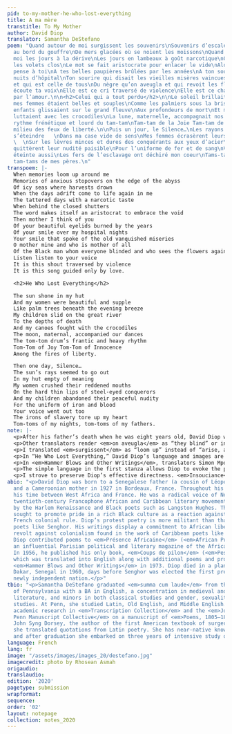 ```yaml
---
pid: to-my-mother-he-who-lost-everything
title: A ma mère
transtitle: To My Mother
author: David Diop
translator: Samantha DeStefano
poem: "Quand autour de moi surgissent les souvenirs\nSouvenirs d’escales anxieuses
  au bord du gouffre\nDe mers glacées où se noient les moissons\nQuand revivent en
  moi les jours à la dérive\nLes jours en lambeaux à goût narcotique\nOù derrière
  les volets clos\nLe mot se fait aristocrate pour enlacer le vide\nAlors mère je
  pense à toi\nA tes belles paupières brûlées par les années\nA ton sourire sur mes
  nuits d’hôpital\nTon sourire qui disait les vieilles misères vaincues\nO mère mienne
  et qui est celle de tous\nDu nègre qu’on aveugla et qui revoit les fleurs\nÉcoute
  écoute ta voix\nElle est ce cri traversé de violence\nElle est ce chant guidé seul
  par l’amour.\n\n<h2>Celui qui a tout perdu</h2>\n\nLe soleil brillait dans ma case\nEt
  mes femmes étaient belles et souples\nComme les palmiers sous la brise des soirs\nMes
  enfants glissaient sur le grand fleuve\nAux profondeurs de mort\nEt mes pirogues
  luttaient avec les crocodiles\nLa lune, maternelle, accompagnait nos danses\nLe
  rythme frénétique et lourd du tam-tam\nTam-tam de la Joie Tam-tam de l’Insouciance\nAu
  milieu des feux de liberté.\n\nPuis un jour, le Silence…\nLes rayons du soleil semblèrent
  s’éteindre   \nDans ma case vide de sens\nMes femmes écrasèrent leurs bouches rougies
  \  \nSur les lèvres minces et dures des conquérants aux yeux d’acier\nEt mes enfants
  quittèrent leur nudité paisible\nPour l’uniforme de fer et de sang\nVotre voix s’est
  éteinte aussi\nLes fers de l’esclavage ont déchiré mon coeur\nTams-tams de mes nuits,
  tam-tams de mes pères.\n"
transpoem: |-
  When memories loom up around me
  Memories of anxious stopovers on the edge of the abyss
  Of icy seas where harvests drown
  When the days adrift come to life again in me
  The tattered days with a narcotic taste
  When behind the closed shutters
  The word makes itself an aristocrat to embrace the void
  Then mother I think of you
  Of your beautiful eyelids burned by the years
  Of your smile over my hospital nights
  Your smile that spoke of the old vanquished miseries
  O mother mine and who is mother of all
  Of the Black man whom everyone blinded and who sees the flowers again
  Listen listen to your voice
  It is this shout traversed by violence
  It is this song guided only by love.

  <h2>He Who Lost Everything</h2>

  The sun shone in my hut
  And my women were beautiful and supple
  Like palm trees beneath the evening breeze
  My children slid on the great river
  To the depths of death
  And my canoes fought with the crocodiles
  The moon, maternal, accompanied our dances
  The tom-tom drum’s frantic and heavy rhythm
  Tom-Tom of Joy Tom-Tom of Innocence
  Among the fires of liberty.

  Then one day, Silence…
  The sun’s rays seemed to go out
  In my hut empty of meaning
  My women crushed their reddened mouths
  On the hard thin lips of steel-eyed conquerors
  And my children abandoned their peaceful nudity
  For the uniform of iron and blood
  Your voice went out too
  The irons of slavery tore up my heart
  Tom-toms of my nights, tom-toms of my fathers.
note: |-
  <p>After his father’s death when he was eight years old, David Diop was raised by his mother, who often told him positive stories about Africa and taught him pride in Black culture to combat the racism they faced in France. Diop was limited by lifelong leg and lung disabilities that prevented him from completing his medical degree at the University of Montpellier. This poem is about his mother watching over his frequent hospitalizations and personifies Africa as a nurturing mother.</p>
  <p>Other translators render <em>on aveugla</em> as “they blind” or in the passive voice as “is blinded.” However, I literally translated <em>on</em> as “one, everyone” to make it clear that Africans were actively and universally oppressed under French colonial rule. Similarly, I translated “Le mot se fait aristocrate” as “the word makes itself an aristocrat.” Unlike other translators’ “becomes” or “turns,” my literal translation of <em>se fait</em> as “makes itself” more clearly conveys Diop’s proud emphasis on African self-creation and agency.</p>
  <p>I translated <em>surgissent</em> as “loom up” instead of “arise, appear” to create a tense mood in the opening line. I translated <em>cri</em> not as “cry” but as the more forceful, urgent “shout” to complement the previous line’s reference to the violence inflicted on colonized Africans and the violent resistance that Diop endorsed. I literally translated <em>elle est ce</em> as “it is this” instead of others’ “this is the” to equate the mother’s voice, Diop’s poem, and his plan for achieving African independence with a combination of revolt and love for tradition.</p>
  <p>In “He Who Lost Everything,” David Diop’s language and images are simpler than his description of a vibrant, life-giving woman in “To My Mother.” While Diop celebrates African traditions in the latter poem, this antislavery poem mourns their destruction.</p>
  <p>In <em>Hammer Blows and Other Writings</em>, translators Simon Mpondo and Frank Jones call this poem “Loser of Everything.” However, I think that the negative connotation of “loser” makes the anticolonial rebellion and African pride that Diop endorsed seem more difficult to achieve. I translated the title literally as “He Who Lost Everything” to make clear that the speaker’s worth is not defined by his loss and to emphasize the act of oppression instead.</p>
  <p>The simple language in the first stanza allows Diop to evoke the peaceful, uncomplicated nature of life in Africa before colonial rule. In the second stanza, the same simplicity conveys the swift brutality of the violence of colonization. The last three lines form a sparse but powerful lament that connects the speaker to two aspects of his lost community — the intimacy of “your voice” and “my heart” and the ancestral traditions of “my fathers” — and names the institution of slavery that destroyed them both.</p>
  <p>I strove to preserve Diop’s effective directness. <em>Insouciance</em> is the French equivalent of the English word “insouciance,” which means “lighthearted unconcern, nonchalance, carefree attitude,” but I wanted to use a more common English word to keep the language of my translation as simple as Diop’s French. I decided to translate <em>insouciance</em> as “innocence” to convey the lightheartedness of <em>insouciance</em> and of precolonial African life without complicating the poem with a two-word translation like Mpondo and Jones’ “carefree life.” Conversely, Mpondo and Jones translate <em>belle et souple</em> as “lovely and lissome” rather than the literal “beautiful and supple,” not only giving the phrase artificially elevated diction but also adding alliteration that Diop did not intend.</p>
abio: "<p>David Diop was born to a Senegalese father (a cousin of Léopold Sédar Senghor)
  and a Cameroonian mother in 1927 in Bordeaux, France. Throughout his life, he divided
  his time between West Africa and France. He was a radical voice of Négritude, a
  twentieth-century Francophone African and Caribbean literary movement that was inspired
  by the Harlem Renaissance and Black poets such as Langston Hughes. The movement
  sought to promote pride in a rich Black culture as a reaction against oppressive
  French colonial rule. Diop’s protest poetry is more militant than that of African
  poets like Senghor. His writings display a commitment to African liberation and
  revolt against colonialism found in the work of Caribbean poets like Aimé Césaire.
  Diop contributed poems to <em>Présence Africaine</em> (<em>African Presence</em>),
  an influential Parisian political and literary magazine of the African diaspora.
  In 1956, he published his only book, <em>Coups de pilon</em> (<em>Pestle Blows</em>),
  which was translated into English along with additional poems and prose pieces as
  <em>Hammer Blows and Other Writings</em> in 1973. Diop died in a plane crash near
  Dakar, Senegal in 1960, days before Senghor was elected the first president of the
  newly independent nation.</p>"
tbio: "<p>Samantha DeStefano graduated <em>summa cum laude</em> from the University
  of Pennsylvania with a BA in English, a concentration in medieval and Renaissance
  literature, and minors in both classical studies and gender, sexuality, and women’s
  studies. At Penn, she studied Latin, Old English, and Middle English. She has published
  academic research in <em>Transcription Collection</em> and the <em>Journal of the
  Penn Manuscript Collective</em> on a manuscript of <em>Poems, 1805–1818</em> by
  John Syng Dorsey, the author of the first American textbook of surgery, for which
  she translated quotations from Latin poetry. She has near-native knowledge of Spanish,
  and after graduation she embarked on three years of intensive study of French.</p>"
language: French
lang: fr
image: "/assets/images/images_20/destefano.jpg"
imagecredit: photo by Rhosean Asmah
origaudio: 
translaudio: 
edition: '2020'
pagetype: submission
wrapformat: 
sequence: 
order: '02'
layout: notepage
collection: notes_2020
---
```

